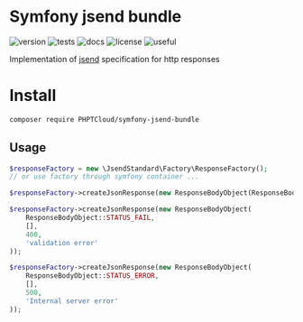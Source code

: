 # Symfony jsend bundle

![version](https://img.shields.io/badge/version-3.0.2-blue) ![tests](https://img.shields.io/badge/tests-yes-blue) ![docs](https://img.shields.io/badge/docs-yes-blue)  ![license](https://img.shields.io/badge/license-MIT-brightgreen) ![useful](https://img.shields.io/badge/Maintained%3F-yes-brightgreen)

Implementation of [jsend](https://github.com/omniti-labs/jsend) specification for http responses

# Install

```bash
composer require PHPTCloud/symfony-jsend-bundle
```

## Usage

```php
$responseFactory = new \JsendStandard\Factory\ResponseFactory();
// or use factory through symfony container ...
```

```php
$responseFactory->createJsonResponse(new ResponseBodyObject(ResponseBodyObject::STATUS_SUCCESS));
```

```php
$responseFactory->createJsonResponse(new ResponseBodyObject(
    ResponseBodyObject::STATUS_FAIL,
    [],
    400,
    'validation error'
));
```

```php
$responseFactory->createJsonResponse(new ResponseBodyObject(
    ResponseBodyObject::STATUS_ERROR,
    [],
    500,
    'Internal server error'
));
```

